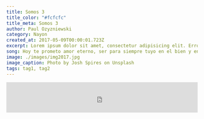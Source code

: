 ```yaml
---
title: Somos 3
title_color: "#fcfcfc"
title_meta: Somos 3
author: Paul Ozyzniewski
category: Nayon
created_at: 2017-05-09T00:00:01.723Z
excerpt: Lorem ipsum dolor sit amet, consectetur adipisicing elit. Error doloremque omnis animi, eligendi magni a voluptatum, vitae, consequuntur rerum illum odit fugit assumenda rem dolores inventore iste reprehenderit maxime! Iusto.
song: Hoy te prometo amor eterno, ser para siempre tuyo en el bien y en el mal. Hoy te demuestro cuánto te quiero, amándote hasta mi final.
image: ./images/img2017.jpg
image_caption: Photo by Josh Spires on Unsplash
tags: tag1, tag2
---
```


<div>
    <iframe src="https://open.spotify.com/embed/track/5R0ww4BVThRuzRbQBGos19" width="100%" height="80" frameborder="0" allowtransparency="true" allow="encrypted-media"></iframe>
</div>